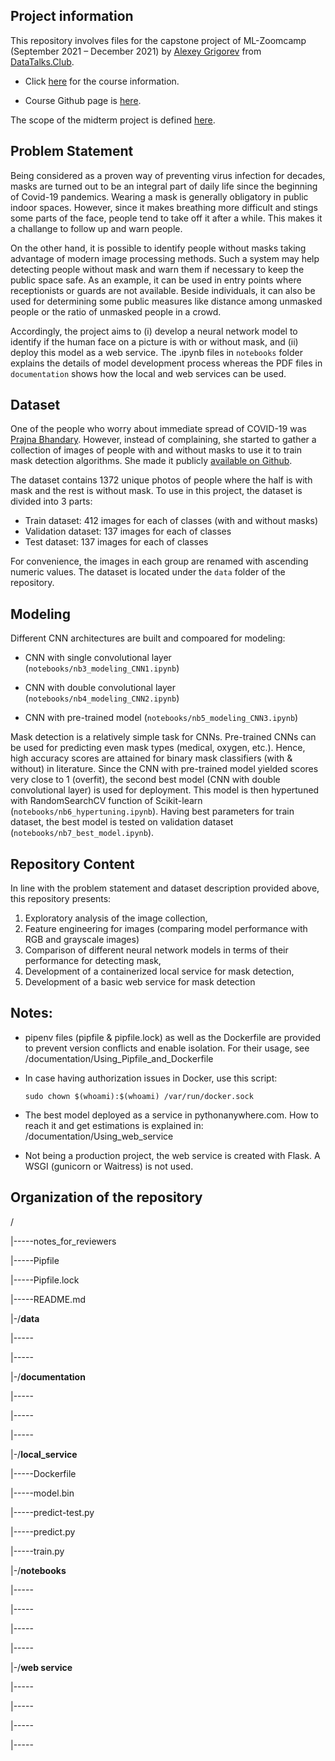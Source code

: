## Project information

This repository involves files for the capstone project of ML-Zoomcamp (September 2021 – December 2021) by [Alexey Grigorev](https://github.com/alexeygrigorev) from [DataTalks.Club](https://datatalks.club/).

- Click [here](https://datatalks.club/courses/2021-winter-ml-zoomcamp.html) for the course information. 

- Course Github page is [here](https://github.com/alexeygrigorev/mlbookcamp-code/tree/master/course-zoomcamp).

The scope of the midterm project is defined [here](https://github.com/alexeygrigorev/mlbookcamp-code/tree/master/course-zoomcamp/12-capstone).


## Problem Statement

Being considered as a proven way of preventing virus infection for decades, masks are turned out to be an integral part of daily life since the beginning of Covid-19 pandemics. Wearing a mask is generally obligatory in public indoor spaces. However, since it makes breathing more difficult and stings some parts of the face, people tend to take off it after a while. This makes it a challange to follow up and warn people. 

On the other hand, it is possible to identify people without masks taking advantage of modern image processing methods. Such a system may help detecting people without mask and warn them if necessary to keep the public space safe. As an example, it can be used in entry points where receptionists or guards are not available. Beside individuals, it can also be used for determining some public measures like distance among unmasked people or the ratio of unmasked people in a crowd. 

Accordingly, the project aims to (i) develop a neural network model to identify if the human face on a picture is with or without mask, and (ii) deploy this model as a web service. The .ipynb files in `notebooks` folder explains the details of model development process whereas the PDF files in `documentation` shows how the local and web services can be used.


## Dataset

One of the people who worry about immediate spread of COVID-19 was [Prajna Bhandary](https://github.com/prajnasb). However, instead of complaining, she started to gather a collection of images of people with and without masks to use it to train mask detection algorithms. She made it publicly [available on Github](https://github.com/prajnasb/observations/tree/master/experiements/data). 

The dataset contains 1372 unique photos of people where the half is with mask and the rest is without mask. To use in this project, the dataset is divided into 3 parts:
- Train dataset: 412 images for each of classes (with and without masks)
- Validation dataset: 137 images for each of classes
- Test dataset: 137 images for each of classes

For convenience, the images in each group are renamed with ascending numeric values. The dataset is located under the `data` folder of the repository.

## Modeling

Different CNN architectures are built and compoared for modeling:
- CNN with single convolutional layer (`notebooks/nb3_modeling_CNN1.ipynb`)

- CNN with double convolutional layer (`notebooks/nb4_modeling_CNN2.ipynb`)
- CNN with pre-trained model (`notebooks/nb5_modeling_CNN3.ipynb`)

Mask detection is a relatively simple task for CNNs. Pre-trained CNNs can be used for predicting even mask types (medical, oxygen, etc.). Hence, high accuracy scores are attained for binary mask classifiers (with & without) in literature. Since the CNN with pre-trained model yielded scores very close to 1 (overfit), the second best model (CNN with double convolutional layer) is used for deployment. This model is then hypertuned with RandomSearchCV function of Scikit-learn (`notebooks/nb6_hypertuning.ipynb`). Having best parameters for train dataset, the best model is tested on validation dataset (`notebooks/nb7_best_model.ipynb`).


## Repository Content

In line with the problem statement and dataset description provided above, this repository presents:

1. Exploratory analysis of the image collection,
2. Feature engineering for images (comparing model performance with RGB and grayscale images)
3. Comparison of different neural network models in terms of their performance for detecting mask,
4. Development of a containerized local service for mask detection,
5. Development of a basic web service for mask detection


## Notes:

- pipenv files (pipfile & pipfile.lock) as well as the Dockerfile are provided to prevent version conflicts and enable isolation. For their usage, see /documentation/Using_Pipfile_and_Dockerfile

- In case having authorization issues in Docker, use this script:

    ```sudo chown $(whoami):$(whoami) /var/run/docker.sock```

- The best model deployed as a service in pythonanywhere.com. How to reach it and get estimations is explained in: /documentation/Using_web_service

- Not being a production project, the web service is created with Flask. A WSGI (gunicorn or Waitress) is not used. 




## Organization of the repository
/

|-----notes_for_reviewers

|-----Pipfile

|-----Pipfile.lock

|-----README.md

|-/**data**

|-----

|-----

|-/**documentation**

|-----

|-----

|----- 

|-/**local_service**

|-----Dockerfile

|-----model.bin

|-----predict-test.py

|-----predict.py

|-----train.py

|-/**notebooks**

|-----

|-----

|-----

|-----

|-/**web service**

|-----

|-----

|-----

|-----